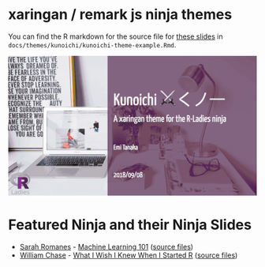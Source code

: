 
xaringan / remark js ninja themes
======


You can find the R markdown for the source file for [these slides](https://emitanaka.github.io/ninja-theme) in `docs/themes/kunoichi/kunoichi-theme-example.Rmd`.


![](docs/themes/kunoichi/images/kunoichi-showcase.gif)

# Featured Ninja and their Ninja Slides

* [Sarah Romanes](https://twitter.com/sarah_romanes) - [Machine Learning 101](https://sarahromanes.github.io/r-ladies-ML-1) ([source files](https://github.com/sarahromanes/r-ladies-ML-1))
* [William Chase](https://twitter.com/W_R_Chase) - [What I Wish I Knew When I Started R](https://www.williamrchase.com/slides/intro_r_anthropology_2018) ([source files](https://github.com/will-r-chase/blog/tree/master/static/slides))